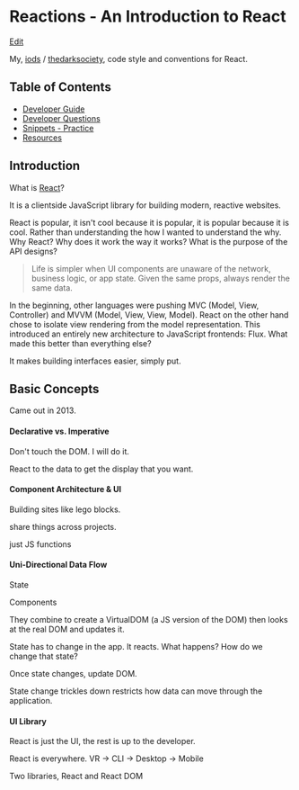 Reactions - An Introduction to React
====================================

[Edit](https://github.com/iods/js-reactions)

My, [iods](https://github.com/iods) / [thedarksociety](https://github.com/thedarksociety), code style and conventions for React.


Table of Contents
-----------------

- [Developer Guide](DeveloperGuide.md)
- [Developer Questions](DeveloperQuestions.md)
- [Snippets - Practice](Development.md)
- [Resources](Resources.md)


Introduction
------------

What is [React](https://reactjs.org)?

It is a clientside JavaScript library for building modern, reactive websites.

React is popular, it isn't cool because it is popular, it is popular because it is cool. Rather than understanding the how I 
wanted to understand the why. Why React? Why does it work the way it works? What is the purpose of the API designs?

> Life is simpler when UI components are unaware of the 
> network, business logic, or app state. Given the same 
> props, always render the same data.

In the beginning, other languages were pushing MVC (Model, View, Controller) and MVVM (Model, View, View, Model). React
on the other hand chose to isolate view rendering from the model representation. This introduced an entirely new architecture
to JavaScript frontends: Flux. What made this better than everything else?

It makes building interfaces easier, simply put.


Basic Concepts
--------------

Came out in 2013.

#### Declarative vs. Imperative

Don't touch the DOM. I will do it.

React to the data to get the display that you want.

#### Component Architecture & UI

Building sites like lego blocks.

share things across projects.

just JS functions

#### Uni-Directional Data Flow

State 

Components

They combine to create a VirtualDOM (a JS version of the DOM) then looks at the real DOM and updates it.

State has to change in the app. It reacts. What happens? How do we change that state?

Once state changes, update DOM.

State change trickles down restricts how data can move through the application. 

#### UI Library

React is just the UI, the rest is up to the developer.

React is everywhere. VR -> CLI -> Desktop -> Mobile

Two libraries, React and React DOM

